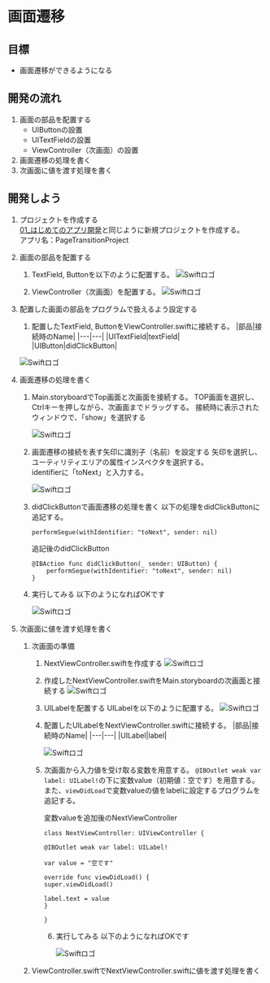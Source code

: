 # 画面遷移

## 目標
- 画面遷移ができるようになる

## 開発の流れ

1. 画面の部品を配置する
	- UIButtonの設置
	- UITextFieldの設置
	- ViewController（次画面）の設置
2. 画面遷移の処理を書く
3. 次画面に値を渡す処理を書く

## 開発しよう

1. プロジェクトを作成する  
	[01_はじめてのアプリ開発](../01_はじめてのアプリ開発.md)と同じように新規プロジェクトを作成する。  
	アプリ名：PageTransitionProject
	
2. 画面の部品を配置する
	1. TextField, Buttonを以下のように配置する。
		![Swiftロゴ](./img/place_page_tran.png)

	2. ViewController（次画面）を配置する。
		![Swiftロゴ](./img/place_page_tran2.png)

3. 配置した画面の部品をプログラムで扱えるよう設定する
	1. 配置したTextField, ButtonをViewController.swiftに接続する。
	|部品|接続時のName|
	|---|---|
	|UITextField|textField|
	|UIButton|didClickButton|

	![Swiftロゴ](./img/connect_page_tran.png)

4. 画面遷移の処理を書く
	1. Main.storyboardでTop画面と次画面を接続する。
		TOP画面を選択し、Ctrlキーを押しながら、次画面までドラッグする。 
		接続時に表示されたウィンドウで、「show」を選択する

		![Swiftロゴ](./img/connect_top_to_next.gif)

	2. 画面遷移の接続を表す矢印に識別子（名前）を設定する
		矢印を選択し、ユーティリティエリアの属性インスペクタを選択する。  
		identifierに「toNext」と入力する。

		![Swiftロゴ](./img/set_identifier_tran.gif)

	3. didClickButtonで画面遷移の処理を書く
		以下の処理をdidClickButtonに追記する。
		```
		performSegue(withIdentifier: "toNext", sender: nil)
		```

		追記後のdidClickButton
		```
		@IBAction func didClickButton(_ sender: UIButton) {
			performSegue(withIdentifier: "toNext", sender: nil)
		}
		```

	4. 実行してみる
		以下のようになればOKです
		
		![Swiftロゴ](./img/page_tran_1.gif)

5. 次画面に値を渡す処理を書く
	1. 次画面の準備
		1. NextViewController.swiftを作成する
			![Swiftロゴ](./img/create_next_vc.gif)

		2. 作成したNextViewController.swiftをMain.storyboardの次画面と接続する
			![Swiftロゴ](./img/connect_next_vc.gif)

		3. UILabelを配置する
			UILabelを以下のように配置する。
			![Swiftロゴ](./img/place_label_on_next.png)

		4. 配置したUILabelをNextViewController.swiftに接続する。
			|部品|接続時のName|
			|---|---|
			|UILabel|label|

			![Swiftロゴ](./img/connect_label_on_next.png)

		5. 次画面から入力値を受け取る変数を用意する。
			```@IBOutlet weak var label: UILabel!```の下に変数value（初期値：空です）を用意する。  
			また、```viewDidLoad```で変数valueの値をlabelに設定するプログラムを追記する。

			変数valueを追加後のNextViewController

			```
			class NextViewController: UIViewController {

    		@IBOutlet weak var label: UILabel!
    
    		var value = "空です"
    
    		override func viewDidLoad() {
        	super.viewDidLoad()
        
        	label.text = value
    		}

			}
			```

			6. 実行してみる
				以下のようになればOKです
		
				![Swiftロゴ](./img/page_tran_2.gif)
			
	2. ViewController.swiftでNextViewController.swiftに値を渡す処理を書く
		